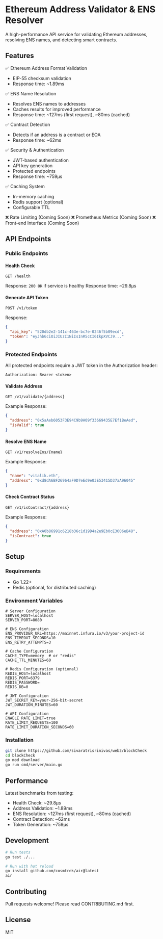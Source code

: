 # Ethereum Address Validator & ENS Resolver

A high-performance API service for validating Ethereum addresses, resolving ENS names, and detecting smart contracts.

## Features

✅ Ethereum Address Format Validation
- EIP-55 checksum validation
- Response time: ~1.89ms

✅ ENS Name Resolution
- Resolves ENS names to addresses
- Caches results for improved performance
- Response time: ~127ms (first request), ~80ms (cached)

✅ Contract Detection
- Detects if an address is a contract or EOA
- Response time: ~62ms

✅ Security & Authentication
- JWT-based authentication
- API key generation
- Protected endpoints
- Response time: ~759μs

✅ Caching System
- In-memory caching
- Redis support (optional)
- Configurable TTL

❌ Rate Limiting (Coming Soon)
❌ Prometheus Metrics (Coming Soon)
❌ Front-end Interface (Coming Soon)

## API Endpoints

### Public Endpoints

#### Health Check
```
GET /health
```
Response: `200 OK` if service is healthy
Response time: ~29.8μs

#### Generate API Token
```
POST /v1/token
```
Response:
```json
{
  "api_key": "520db2e2-141c-463e-bc7e-0246f5b09ecd",
  "token": "eyJhbGciOiJIUzI1NiIsInR5cCI6IkpXVCJ9..."
}
```

### Protected Endpoints
All protected endpoints require a JWT token in the Authorization header:
```
Authorization: Bearer <token>
```

#### Validate Address
```
GET /v1/validate/{address}
```
Example Response:
```json
{
  "address": "0x5aAeb6053F3E94C9b9A09f33669435E7Ef1BeAed",
  "isValid": true
}
```

#### Resolve ENS Name
```
GET /v1/resolveEns/{name}
```
Example Response:
```json
{
  "name": "vitalik.eth",
  "address": "0xd8dA6BF26964aF9D7eEd9e03E53415D37aA96045"
}
```

#### Check Contract Status
```
GET /v1/isContract/{address}
```
Example Response:
```json
{
  "address": "0xA0b86991c6218b36c1d19D4a2e9Eb0cE3606eB48",
  "isContract": true
}
```

## Setup

### Requirements
- Go 1.22+
- Redis (optional, for distributed caching)

### Environment Variables
```
# Server Configuration
SERVER_HOST=localhost
SERVER_PORT=8080

# ENS Configuration
ENS_PROVIDER_URL=https://mainnet.infura.io/v3/your-project-id
ENS_TIMEOUT_SECONDS=10
ENS_RETRY_ATTEMPTS=3

# Cache Configuration
CACHE_TYPE=memory  # or "redis"
CACHE_TTL_MINUTES=60

# Redis Configuration (optional)
REDIS_HOST=localhost
REDIS_PORT=6379
REDIS_PASSWORD=
REDIS_DB=0

# JWT Configuration
JWT_SECRET_KEY=your-256-bit-secret
JWT_DURATION_MINUTES=60

# API Configuration
ENABLE_RATE_LIMIT=true
RATE_LIMIT_REQUESTS=100
RATE_LIMIT_DURATION_SECONDS=60
```

### Installation
```bash
git clone https://github.com/sivaratrisrinivas/web3/blockCheck
cd blockCheck
go mod download
go run cmd/server/main.go
```

## Performance
Latest benchmarks from testing:
- Health Check: ~29.8μs
- Address Validation: ~1.89ms
- ENS Resolution: ~127ms (first request), ~80ms (cached)
- Contract Detection: ~62ms
- Token Generation: ~759μs

## Development
```bash
# Run tests
go test ./...

# Run with hot reload
go install github.com/cosmtrek/air@latest
air
```

## Contributing
Pull requests welcome! Please read CONTRIBUTING.md first.

## License
MIT